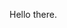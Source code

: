 Hello there.


<script src="http://code.jquery.com/jquery-1.4.2.min.js"></script>

<script>

</script>
